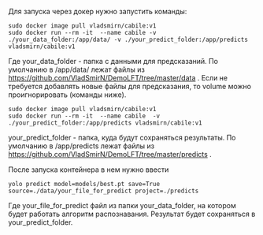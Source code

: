 Для запуска через докер нужно запустить команды:

```
sudo docker image pull vladsmirn/cabile:v1
sudo docker run --rm -it  --name cabile -v ./your_data_folder:/app/data/ -v ./your_predict_folder:/app/predicts vladsmirn/cabile:v1
```
Где your_data_folder - папка с данными для предсказаний. По умолчанию в /app/data/ лежат файлы из https://github.com/VladSmirN/DemoLFT/tree/master/data . 
Если не требуется добавлять новые файлы для предсказания, то volume можно проигнорировать (команды ниже).
``` 
sudo docker image pull vladsmirn/cabile:v1
sudo docker run --rm -it  --name cabile  -v ./your_predict_folder:/app/predicts vladsmirn/cabile:v1
```
your_predict_folder - папка, куда будут сохраняться результаты. По умолчанию в /app/predicts лежат файлы из https://github.com/VladSmirN/DemoLFT/tree/master/predicts . 

После запуска контейнера в нем нужно ввести 
``` 
yolo predict model=models/best.pt save=True source=./data/your_file_for_predict project=./predicts
```
Где your_file_for_predict файл из папки your_data_folder, на котором будет работать алгоритм распознавания. Результат будет сохраняться в your_predict_folder. 


